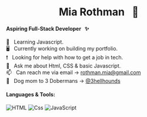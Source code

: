 <h1 align="center">Mia Rothman &nbsp; 🦄 </h1>
<h4>Aspiring Full-Stack Developer &nbsp; ✨</h4>

📓 &nbsp; Learning Javascript.  
🖥️ &nbsp; Currently working on building my portfolio.  
❗ &nbsp; Looking for help with how to get a job in tech.  
💬 &nbsp; Ask me about Html, CSS & basic Javascript.  
📫 &nbsp; Can reach me via email → [rothman.mia@gmail.com](mailto:rothman.mia@gmail.com?subject=[GitHub])  
🐾 &nbsp; Dog mom to 3 Dobermans → [@3hellhounds](https://www.instagram.com/3hellhounds/)

<h4>Languages & Tools:</h4>
<p>
  <img alt="HTML" src="https://img.shields.io/badge/HTML-E34F26?logo=html5&logoColor=white&style=for-the-badge" />
  <img alt="Css" src="https://img.shields.io/badge/CSS-1572B6?logo=css3&logoColor=white&style=for-the-badge" />
  <img alt="JavaScript" src="https://img.shields.io/badge/JavaScript-F7DF1E?logo=javascript&logoColor=white&style=for-the-badge" />
</p>




<!--
**miarothman/miarothman** is a ✨ _special_ ✨ repository because its `README.md` (this file) appears on your GitHub profile.

Here are some ideas to get you started:

- 🔭 I’m currently working on ...
- 🌱 I’m currently learning ...
- 👯 I’m looking to collaborate on ...
- 🤔 I’m looking for help with ...
- 💬 Ask me about ...
- 📫 How to reach me: ...
- ⚡ Fun fact: ...
-->
